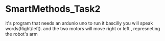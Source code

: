 # SmartMethods_Task2
it's program that needs an ardunio uno to run it 
bascilly you will speak words(Right/left).
and the two motors will move right or left , represneting the robot's arm
